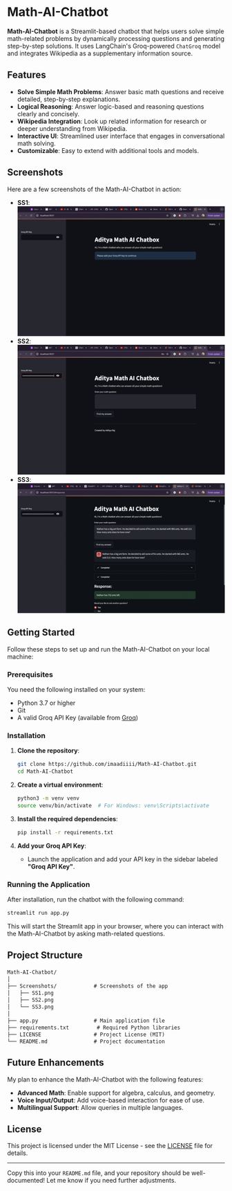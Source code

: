 # Math-AI-Chatbot

**Math-AI-Chatbot** is a Streamlit-based chatbot that helps users solve simple math-related problems by dynamically processing questions and generating step-by-step solutions. It uses LangChain's Groq-powered `ChatGroq` model and integrates Wikipedia as a supplementary information source.

## Features

- **Solve Simple Math Problems**: Answer basic math questions and receive detailed, step-by-step explanations.
- **Logical Reasoning**: Answer logic-based and reasoning questions clearly and concisely.
- **Wikipedia Integration**: Look up related information for research or deeper understanding from Wikipedia.
- **Interactive UI**: Streamlined user interface that engages in conversational math solving.
- **Customizable**: Easy to extend with additional tools and models.

## Screenshots

Here are a few screenshots of the Math-AI-Chatbot in action:

- **SS1**: ![Screenshot 1](Screenshots/SS1.png)
- **SS2**: ![Screenshot 2](Screenshots/SS2.png)
- **SS3**: ![Screenshot 3](Screenshots/SS3.png)

## Getting Started

Follow these steps to set up and run the Math-AI-Chatbot on your local machine:

### Prerequisites

You need the following installed on your system:

- Python 3.7 or higher
- Git
- A valid Groq API Key (available from [Groq](https://groq.com))

### Installation

1. **Clone the repository**:

   ```bash
   git clone https://github.com/imaadiiii/Math-AI-Chatbot.git
   cd Math-AI-Chatbot
   ```

2. **Create a virtual environment**:

   ```bash
   python3 -m venv venv
   source venv/bin/activate  # For Windows: venv\Scripts\activate
   ```

3. **Install the required dependencies**:

   ```bash
   pip install -r requirements.txt
   ```

4. **Add your Groq API Key**:

   - Launch the application and add your API key in the sidebar labeled **"Groq API Key"**.

### Running the Application

After installation, run the chatbot with the following command:

```bash
streamlit run app.py
```

This will start the Streamlit app in your browser, where you can interact with the Math-AI-Chatbot by asking math-related questions.

## Project Structure

```
Math-AI-Chatbot/
│
├── Screenshots/            # Screenshots of the app
│   ├── SS1.png
│   ├── SS2.png
│   └── SS3.png
│
├── app.py                  # Main application file
├── requirements.txt         # Required Python libraries
├── LICENSE                 # Project License (MIT)
└── README.md               # Project documentation
```

## Future Enhancements

My plan to enhance the Math-AI-Chatbot with the following features:

- **Advanced Math**: Enable support for algebra, calculus, and geometry.
- **Voice Input/Output**: Add voice-based interaction for ease of use.
- **Multilingual Support**: Allow queries in multiple languages.

## License

This project is licensed under the MIT License - see the [LICENSE](LICENSE) file for details.

---

Copy this into your `README.md` file, and your repository should be well-documented! Let me know if you need further adjustments.
